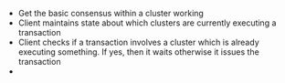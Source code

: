 - Get the basic consensus within a cluster working
- Client maintains state about which clusters are currently executing a transaction
- Client checks if a transaction involves a cluster which is already executing something. If yes, then it waits otherwise it issues the transaction
- 